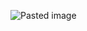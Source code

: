 ![Pasted image](https://github.com/jorgeemera/portfolio/assets/131647655/53d6cd6c-47f0-4fd0-b415-4ceabc8f7335)
